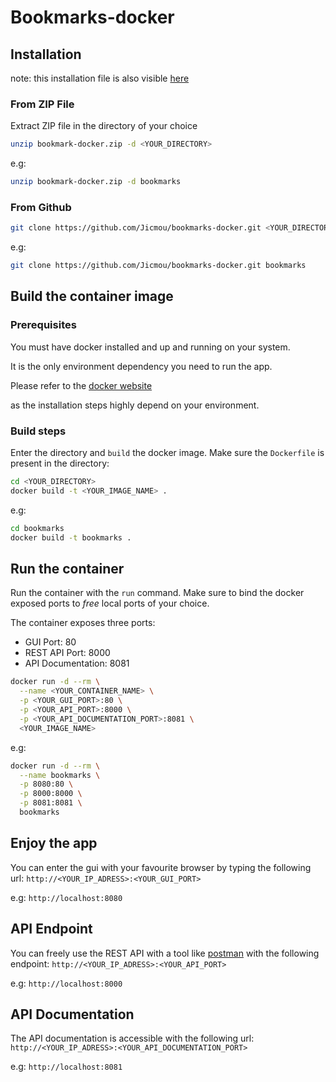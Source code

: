 # Bookmarks-docker

## Installation

note: this installation file is also visible [here](https://github.com/Jicmou/bookmarks-docker)

### From ZIP File

Extract ZIP file in the directory of your choice

```bash
unzip bookmark-docker.zip -d <YOUR_DIRECTORY>
```
e.g:
```bash
unzip bookmark-docker.zip -d bookmarks
```

### From Github

```bash
git clone https://github.com/Jicmou/bookmarks-docker.git <YOUR_DIRECTORY>
```
e.g:
```bash
git clone https://github.com/Jicmou/bookmarks-docker.git bookmarks
```

## Build the container image

### Prerequisites

You must have docker installed and up and running on your system.

It is the only environment dependency you need to run the app.

Please refer to the [docker website](https://docs.docker.com/install/)

as the installation steps highly depend on your environment.

### Build steps

Enter the directory and `build` the docker image. Make sure the `Dockerfile` is present in the directory:

```bash
cd <YOUR_DIRECTORY>
docker build -t <YOUR_IMAGE_NAME> .
```
e.g:
```bash
cd bookmarks
docker build -t bookmarks .
```

## Run the container

Run the container with the `run` command. Make sure to bind the docker exposed ports to *free* local ports of your choice.

The container exposes three ports:

* GUI Port: 80
* REST API Port: 8000
* API Documentation: 8081

```bash
docker run -d --rm \
  --name <YOUR_CONTAINER_NAME> \
  -p <YOUR_GUI_PORT>:80 \
  -p <YOUR_API_PORT>:8000 \
  -p <YOUR_API_DOCUMENTATION_PORT>:8081 \
  <YOUR_IMAGE_NAME>
```
e.g:
```bash
docker run -d --rm \
  --name bookmarks \
  -p 8080:80 \
  -p 8000:8000 \
  -p 8081:8081 \
  bookmarks
```

## Enjoy the app

You can enter the gui with your favourite browser by typing the following url: `http://<YOUR_IP_ADRESS>:<YOUR_GUI_PORT>`

e.g: `http://localhost:8080`

## API Endpoint

You can freely use the REST API with a tool like [postman](https://www.getpostman.com/) with the following endpoint:
`http://<YOUR_IP_ADRESS>:<YOUR_API_PORT>`

e.g: `http://localhost:8000`

## API Documentation

The API documentation is accessible with the following url: `http://<YOUR_IP_ADRESS>:<YOUR_API_DOCUMENTATION_PORT>`

e.g: `http://localhost:8081`

